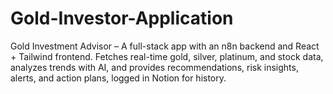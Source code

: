 # Gold-Investor-Application
Gold Investment Advisor – A full-stack app with an n8n backend and React + Tailwind frontend. Fetches real-time gold, silver, platinum, and stock data, analyzes trends with AI, and provides recommendations, risk insights, alerts, and action plans, logged in Notion for history.
